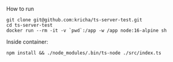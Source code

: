 How to run
```
git clone git@github.com:kricha/ts-server-test.git
cd ts-server-test
docker run --rm -it -v `pwd`:/app -w /app node:16-alpine sh
```

Inside container:
```
npm install && ./node_modules/.bin/ts-node ./src/index.ts
```
